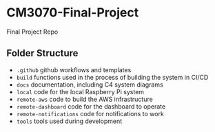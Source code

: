 # CM3070-Final-Project
Final Project Repo

## Folder Structure
- `.github` github workflows and templates
- `build` functions used in the process of building the system in CI/CD
- `docs` documentation, including C4 system diagrams
- `local` code for the local Raspberry Pi system
- `remote-aws` code to build the AWS infrastructure
- `remote-dashboard` code for the dashboard to operate
- `remote-notifications` code for notifications to work
- `tools` tools used during development